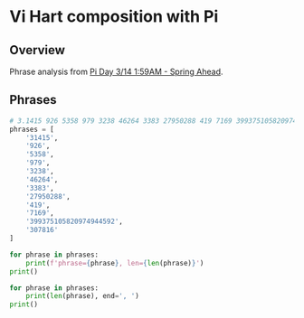 # Vi Hart composition with Pi

## Overview
Phrase analysis from [Pi Day 3/14 1:59AM - Spring Ahead](https://www.youtube.com/watch?v=AHrth9lOfzo&ab_channel=Vihart).

## Phrases

```python
# 3.1415 926 5358 979 3238 46264 3383 27950288 419 7169 399375105820974944592 307816 ...
phrases = [
    '31415',
    '926',
    '5358',
    '979',
    '3238',
    '46264',
    '3383',
    '27950288',
    '419',
    '7169',
    '399375105820974944592',
    '307816'
]

for phrase in phrases:
    print(f'phrase={phrase}, len={len(phrase)}')
print()

for phrase in phrases:
    print(len(phrase), end=', ')
print()
```
